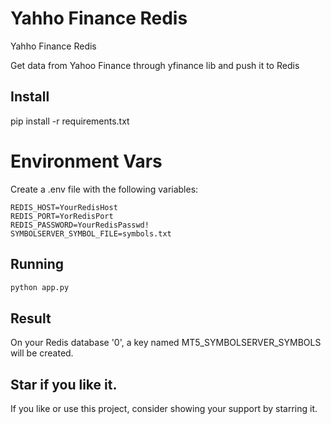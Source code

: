 
# Yahho Finance Redis

Yahho Finance Redis

Get data from Yahoo Finance through yfinance lib and push it to Redis


## Install

pip install -r requirements.txt

# Environment Vars

Create a .env file with the following variables:

    REDIS_HOST=YourRedisHost
    REDIS_PORT=YorRedisPort
    REDIS_PASSWORD=YourRedisPasswd!
    SYMBOLSERVER_SYMBOL_FILE=symbols.txt

## Running

```bash
python app.py
```

## Result

On your Redis database '0', a key named MT5_SYMBOLSERVER_SYMBOLS will be created. 

Star if you like it.
---------------------
If you like or use this project, consider showing your support by starring it.